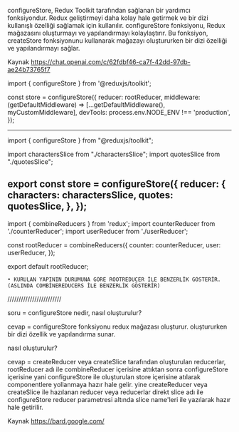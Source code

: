 configureStore, Redux Toolkit tarafından sağlanan bir yardımcı fonksiyondur. Redux geliştirmeyi daha kolay hale getirmek ve bir dizi kullanışlı özelliği sağlamak için kullanılır.
configureStore fonksiyonu, Redux mağazasını oluşturmayı ve yapılandırmayı kolaylaştırır. Bu fonksiyon, createStore fonksiyonunu kullanarak mağazayı oluştururken bir dizi özelliği ve yapılandırmayı sağlar.

Kaynak <https://chat.openai.com/c/62fdbf46-ca7f-42dd-97db-ae24b73765f7> 


import { configureStore } from '@reduxjs/toolkit';

const store = configureStore({
  reducer: rootReducer,
  middleware: (getDefaultMiddleware) => [...getDefaultMiddleware(), myCustomMiddleware],
  devTools: process.env.NODE_ENV !== 'production',
});

---------------------------------------------------------------------------------------------------------------------------------------------

import { configureStore } from "@reduxjs/toolkit";

import charactersSlice from "./charactersSlice";
import  quotesSlice from "./quotesSlice";

export const store  = configureStore({
    reducer: {
        characters: charactersSlice,
        quotes: quotesSlice,
    },
});
-----------------------------------------------------------------------------------------------------------------------------------

import { combineReducers } from 'redux';
import counterReducer from './counterReducer';
import userReducer from './userReducer';


const rootReducer = combineReducers({
  counter: counterReducer,
  user: userReducer,
});

export default rootReducer;

	• KURULAN YAPININ DURUMUNA GÖRE ROOTREDUCER İLE BENZERLİK GÖSTERİR.(ASLINDA COMBİNEREDUCERS İLE BENZERLİK GÖSTERİR)




////////////////////////

soru = configureStore nedir, nasıl oluşturulur?

 cevap = configureStore fonksiyonu redux mağazası oluşturur. oluştururken bir dizi özellik ve yapılandırma sunar.
 
nasıl oluşturulur?

 cevap = createReducer veya createSlice tarafından oluşturulan reducerlar, rootReducer adı ile combineReducer içerisine attıktan sonra configureStore içerisine yani configureStore ile oluşturulan store içerisine atılarak componentlere yollanmaya hazır hale gelir. yine createReducer veya createSlice ile hazılanan reducer veya reducerlar direkt slice adı ile configureStore reducer parametresi altında slice name'leri ile yazılarak hazır hale getirilir.

Kaynak <https://bard.google.com/> 



